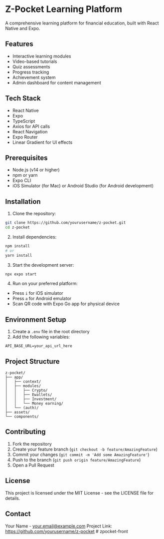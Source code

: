 # Z-Pocket Learning Platform

A comprehensive learning platform for financial education, built with React Native and Expo.

## Features

- Interactive learning modules
- Video-based tutorials
- Quiz assessments
- Progress tracking
- Achievement system
- Admin dashboard for content management

## Tech Stack

- React Native
- Expo
- TypeScript
- Axios for API calls
- React Navigation
- Expo Router
- Linear Gradient for UI effects

## Prerequisites

- Node.js (v14 or higher)
- npm or yarn
- Expo CLI
- iOS Simulator (for Mac) or Android Studio (for Android development)

## Installation

1. Clone the repository:
```bash
git clone https://github.com/yourusername/z-pocket.git
cd z-pocket
```

2. Install dependencies:
```bash
npm install
# or
yarn install
```

3. Start the development server:
```bash
npx expo start
```

4. Run on your preferred platform:
- Press `i` for iOS simulator
- Press `a` for Android emulator
- Scan QR code with Expo Go app for physical device

## Environment Setup

1. Create a `.env` file in the root directory
2. Add the following variables:
```
API_BASE_URL=your_api_url_here
```

## Project Structure

```
z-pocket/
├── app/
│   ├── context/
│   ├── modules/
│   │   ├── Crypto/
│   │   ├── Ewallets/
│   │   ├── Investment/
│   │   └── Money earning/
│   └── (auth)/
├── assets/
└── components/
```

## Contributing

1. Fork the repository
2. Create your feature branch (`git checkout -b feature/AmazingFeature`)
3. Commit your changes (`git commit -m 'Add some AmazingFeature'`)
4. Push to the branch (`git push origin feature/AmazingFeature`)
5. Open a Pull Request

## License

This project is licensed under the MIT License - see the LICENSE file for details.

## Contact

Your Name - your.email@example.com
Project Link: https://github.com/yourusername/z-pocket
#   z p o c k e t - f r o n t  
 